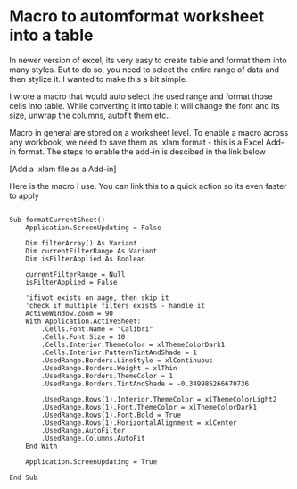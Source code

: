 # Macro to automformat worksheet into a table 

In newer version of excel, its very easy to create table and format them into many styles. But to do so, you need to
select the entire range of data and then stylize it. I wanted to make this a bit simple. 

I wrote a macro that would auto select the used range and format those cells into table. While converting it into table
it will change the font and its size, unwrap the columns, autofit them etc..

Macro in general are stored on a worksheet level. To enable a macro across any workbook, we need to save them as .xlam
format - this is a Excel Add-in format. The steps to enable the add-in is descibed in the link below

[Add a .xlam file as a Add-in] 



Here is the macro I use. You can link this to a quick action so its even faster to apply 

```

Sub formatCurrentSheet()
    Application.ScreenUpdating = False

    Dim filterArray() As Variant
    Dim currentFilterRange As Variant
    Dim isFilterApplied As Boolean
    
    currentFilterRange = Null
    isFilterApplied = False
    
    'ifivot exists on aage, then skip it
    'check if multiple filters exists - handle it
    ActiveWindow.Zoom = 90
    With Application.ActiveSheet:
        .Cells.Font.Name = "Calibri"
        .Cells.Font.Size = 10
        .Cells.Interior.ThemeColor = xlThemeColorDark1
        .Cells.Interior.PatternTintAndShade = 1
        .UsedRange.Borders.LineStyle = xlContinuous
        .UsedRange.Borders.Weight = xlThin
        .UsedRange.Borders.ThemeColor = 1
        .UsedRange.Borders.TintAndShade = -0.349986266670736
    
        .UsedRange.Rows(1).Interior.ThemeColor = xlThemeColorLight2
        .UsedRange.Rows(1).Font.ThemeColor = xlThemeColorDark1
        .UsedRange.Rows(1).Font.Bold = True
        .UsedRange.Rows(1).HorizontalAlignment = xlCenter
        .UsedRange.AutoFilter
        .UsedRange.Columns.AutoFit
    End With
    
    Application.ScreenUpdating = True
    
End Sub


```
